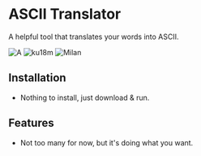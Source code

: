 # ASCII Translator

A helpful tool that translates your words into ASCII.

![A](https://i.ibb.co/r7BHZ3n/Screenshot-from-2023-07-16-21-03-59.png)
![ku18m](https://i.ibb.co/BskmXmf/Screenshot-from-2023-07-16-21-06-29.png)
![Milan](https://i.ibb.co/JQVH8NC/Screenshot-from-2023-07-16-21-06-44.png)

## Installation
- Nothing to install, just download & run.

## Features

- Not too many for now, but it's doing what you want.
